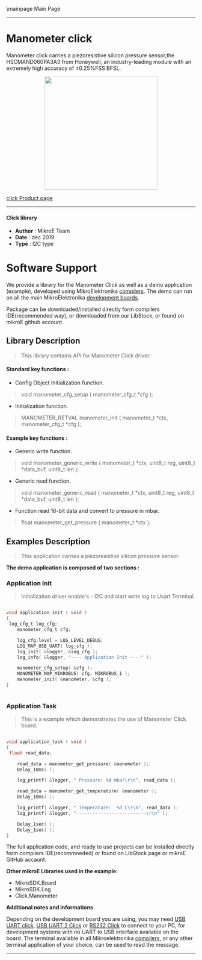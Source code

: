 \mainpage Main Page
 
 

---
# Manometer click

Manometer click carries a piezoresistive silicon pressure sensor,the HSCMAND060PA3A3 from Honeywell, an industry-leading module with an extremely high accuracy of ±0.25%FSS BFSL.

<p align="center">
  <img src="https://download.mikroe.com/images/click_for_ide/manometer_click.png" height=300px>
</p>

[click Product page](<https://www.mikroe.com/manometer-click>)

---


#### Click library 

- **Author**        : MikroE Team
- **Date**          : dec 2019.
- **Type**          : I2C type


# Software Support

We provide a library for the Manometer Click 
as well as a demo application (example), developed using MikroElektronika 
[compilers](https://shop.mikroe.com/compilers). 
The demo can run on all the main MikroElektronika [development boards](https://shop.mikroe.com/development-boards).

Package can be downloaded/installed directly form compilers IDE(recommended way), or downloaded from our LibStock, or found on mikroE github account. 

## Library Description

> This library contains API for Manometer Click driver.

#### Standard key functions :

- Config Object Initialization function.
> void manometer_cfg_setup ( manometer_cfg_t *cfg ); 
 
- Initialization function.
> MANOMETER_RETVAL manometer_init ( manometer_t *ctx, manometer_cfg_t *cfg );

#### Example key functions :

- Generic write function.
> void manometer_generic_write ( manometer_t *ctx, uint8_t reg, uint8_t *data_buf, uint8_t len );
 
- Generic read function.
> void manometer_generic_read ( manometer_t *ctx, uint8_t reg, uint8_t *data_buf, uint8_t len );

- Function read 16-bit data and convert to pressure in mbar.
> float manometer_get_pressure ( manometer_t *ctx );

## Examples Description
 
> This application carries a piezoresistive silicon pressure       sensor. 

**The demo application is composed of two sections :**

### Application Init 

> Initialization driver enable's - I2C and start write log to      Usart Terminal. 

```c

void application_init ( void )
{
 log_cfg_t log_cfg;
    manometer_cfg_t cfg;

    log_cfg.level = LOG_LEVEL_DEBUG;
    LOG_MAP_USB_UART( log_cfg );
    log_init( &logger, &log_cfg );
    log_info( &logger, "---- Application Init ----" );

    manometer_cfg_setup( &cfg );
    MANOMETER_MAP_MIKROBUS( cfg, MIKROBUS_1 );
    manometer_init( &manometer, &cfg );
}
  
```

### Application Task

> This is a example which demonstrates the use of Manometer Click board.

```c

void application_task ( void )
{
 float read_data;

    read_data = manometer_get_pressure( &manometer );
    Delay_10ms( );

    log_printf( &logger, " Pressure: %d mbar\r\n", read_data );

    read_data = manometer_get_temperature( &manometer );
    Delay_10ms( );

    log_printf( &logger, " Temperature:  %d C\r\n", read_data );
    log_printf( &logger, "--------------------------\r\n" );

    Delay_1sec( );
    Delay_1sec( );
}  

```

The full application code, and ready to use projects can be  installed directly form compilers IDE(recommneded) or found on LibStock page or mikroE GitHub accaunt.

**Other mikroE Libraries used in the example:** 

- MikroSDK.Board
- MikroSDK.Log
- Click.Manometer

**Additional notes and informations**

Depending on the development board you are using, you may need 
[USB UART click](https://shop.mikroe.com/usb-uart-click), 
[USB UART 2 Click](https://shop.mikroe.com/usb-uart-2-click) or 
[RS232 Click](https://shop.mikroe.com/rs232-click) to connect to your PC, for 
development systems with no UART to USB interface available on the board. The 
terminal available in all Mikroelektronika 
[compilers](https://shop.mikroe.com/compilers), or any other terminal application 
of your choice, can be used to read the message.



---
